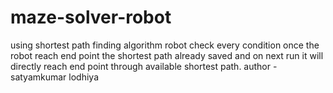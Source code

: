 # maze-solver-robot
using shortest path finding algorithm robot check every condition once the robot reach end point the shortest path already saved and on next run it will directly reach end point through available shortest path.
author - satyamkumar lodhiya
